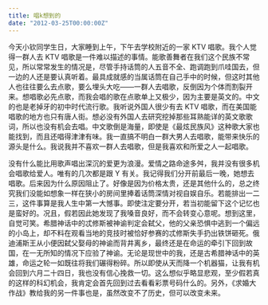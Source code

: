 ```yaml
---
title: 唱k想到的
date: "2012-03-25T00:00:00Z"
---
```


今天小钦同学生日，大家睡到上午，下午去学校附近的一家 KTV 唱歌。我个人觉得一群人去 KTV 唱歌是一件难以描述的事情。能歌善舞者在我们这个民族不常见，所以常常发生的情况是，尽管手持话筒的人五音不全、跑调跑到爪哇国去，但一边的人还是要认真听着。最具成就感的当属话筒在自己手中的时候，但这时其他人也往往要么去点歌，要么埋头大吃——一群人去唱歌，反倒因为个体而割裂开来。想唱歌必先点歌，而我会唱的歌在点歌单上又极少，因为主要是英文的。中文的也是老掉牙的初中时代流行歌。我听说外国人很少有去 KTV 唱歌，而在美国能唱歌的地方也只有唐人街。想必没有外国人去研究挖掉那些耳熟能详的英文歌歌词，所以也没有机会去唱。中文歌倒是海量，即使是《最炫民族风》这种歌大家也能找到，而且还唱得津津有味。我一直搞不明白一群大男人去唱歌，能带来快乐的源头是什么。我说我并不喜欢一群人去唱歌，但是我喜欢和所爱之人一起唱歌。

没有什么能比用歌声唱出深沉的爱更为浪漫。爱情之路命途多舛，我并没有很多机会唱歌给爱人。唯有的几次都是跟 Y 有关。我记得我们分开前最后一晚，她想去唱歌。后来因为什么原因阻止了。好像是因为价格太贵，还是其他什么的，总之终究我们没能如想象一样在狭小的房间里捧着话筒深情对视自娱自乐。若能排出一二三，这件事算是我人生中第一大憾事。即使注定要分开，若当初能留下这个记忆也是蛮好的。况且，假若因此她发现了我嗓音良好，而不会转变心意呢。想到这里，自觉可笑。希腊神话中的忒修斯被神谕判定会弑父，他的父亲恐惧中逃到一个偏远的小岛上，却不料在观看当地的竞技时被恰好参赛的忒修斯失手扔出铁饼砸死。俄迪浦斯王从小便因弑父娶母的神谕而背井离乡，最终还是在命运的牵引下回到故国，在一无所知的情况下应验了神谕。无论是现世中的我，还是古希腊神话中的英雄，命运之轮一如既往将我们碾得粉碎。所以即使从天而降一个机器猫，让我有机会回到六月二十四日，我也没有信心挽救一切。这么想似乎略显悲观，至少假若真的这样的科幻机会，我肯定会首先回到过去看看彩票号码什么的。另外，《求婚大作战》教给我的另一件事也是，虽然改变不了历史，但可以改变未来。
